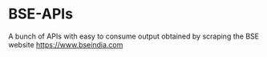 # BSE-APIs
A bunch of APIs with easy to consume output obtained by scraping the BSE website https://www.bseindia.com
